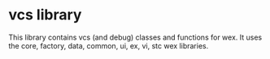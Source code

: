 # vcs library

This library contains vcs (and debug) classes and functions for wex.
It uses the core, factory, data, common, ui, ex, vi, stc wex libraries.
